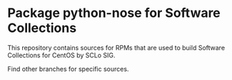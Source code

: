 # Package python-nose for Software Collections

This repository contains sources for RPMs that are used
to build Software Collections for CentOS by SCLo SIG.

Find other branches for specific sources.

